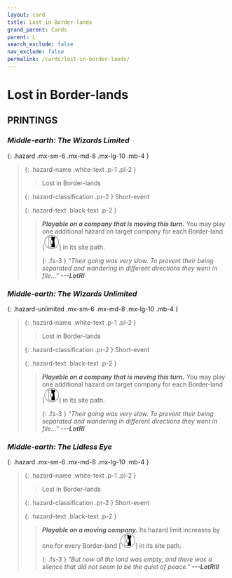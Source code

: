 ```yaml
---
layout: card
title: Lost in Border-lands
grand_parent: Cards
parent: L
search_exclude: false
nav_exclude: false
permalink: /cards/lost-in-border-lands/
---
```


# Lost in Border-lands


## PRINTINGS


### _Middle-earth: The Wizards Limited_

{: .hazard .mx-sm-6 .mx-md-8 .mx-lg-10 .mb-4 }
> {: .hazard-name .white-text .p-1 .pl-2 }
> > <div class="hazard-mp"></div>
> > <div class="card-name">Lost in Border-lands</div>
>
> {: .hazard-classification .pr-2 }
> Short-event
>
> {: .hazard-text .black-text .p-2 }
> > ***Playable on a company that is moving this turn.*** You may play one additional hazard on target company for each Border-land <nobr>[<img src="/assets/images/border-land.svg">]</nobr> in its site path. 
> > 
> > {: .fs-3 } 
> > _“Their going was very slow. To prevent their being separated and wandering in different directions they went in file...”_ ***---&#65279;LotRI*** 
>

### _Middle-earth: The Wizards Unlimited_

{: .hazard-unlimited .mx-sm-6 .mx-md-8 .mx-lg-10 .mb-4 }
> {: .hazard-name .white-text .p-1 .pl-2 }
> > <div class="hazard-mp"></div>
> > <div class="card-name">Lost in Border-lands</div>
>
> {: .hazard-classification .pr-2 }
> Short-event
>
> {: .hazard-text .black-text .p-2 }
> > ***Playable on a company that is moving this turn.*** You may play one additional hazard on target company for each Border-land <nobr>[<img src="/assets/images/border-land.svg">]</nobr> in its site path. 
> > 
> > {: .fs-3 } 
> > _“Their going was very slow. To prevent their being separated and wandering in different directions they went in file...”_ ***---&#65279;LotRI*** 
>

### _Middle-earth: The Lidless Eye_

{: .hazard .mx-sm-6 .mx-md-8 .mx-lg-10 .mb-4 }
> {: .hazard-name .white-text .p-1 .pl-2 }
> > <div class="hazard-mp"></div>
> > <div class="card-name">Lost in Border-lands</div>
>
> {: .hazard-classification .pr-2 }
> Short-event
>
> {: .hazard-text .black-text .p-2 }
> > ***Playable on a moving company.*** Its hazard limit increases by one for every Border-land <nobr>[<img src="/assets/images/border-land.svg">]</nobr> in its site path. 
> > 
> > {: .fs-3 } 
> > _“But now all the land was empty, and there was a silence that did not seem to be the quiet of peace."_ ***---&#65279;LotRIII*** 
>
